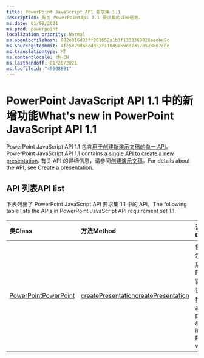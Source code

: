 ```yaml
---
title: PowerPoint JavaScript API 要求集 1.1
description: 有关 PowerPointApi 1.1 要求集的详细信息。
ms.date: 01/08/2021
ms.prod: powerpoint
localization_priority: Normal
ms.openlocfilehash: 682e016d93ff201652a1b3f1333369826eaebe9c
ms.sourcegitcommit: 4fc5829d66cdd52f110d9a59dd7317b520807cbe
ms.translationtype: MT
ms.contentlocale: zh-CN
ms.lasthandoff: 01/20/2021
ms.locfileid: "49908891"
---
```

# <a name="whats-new-in-powerpoint-javascript-api-11"></a><span data-ttu-id="5f4eb-103">PowerPoint JavaScript API 1.1 中的新增功能</span><span class="sxs-lookup"><span data-stu-id="5f4eb-103">What's new in PowerPoint JavaScript API 1.1</span></span>

<span data-ttu-id="5f4eb-104">PowerPoint JavaScript API 1.1 包含[用于创建新演示文稿的单一 API](/javascript/api/powerpoint#powerpoint-createpresentation-base64file-)。</span><span class="sxs-lookup"><span data-stu-id="5f4eb-104">PowerPoint JavaScript API 1.1 contains a [single API to create a new presentation](/javascript/api/powerpoint#powerpoint-createpresentation-base64file-).</span></span> <span data-ttu-id="5f4eb-105">有关 API 的详细信息，请参阅[创建演示文稿](../../powerpoint/powerpoint-add-ins.md#create-a-presentation)。</span><span class="sxs-lookup"><span data-stu-id="5f4eb-105">For details about the API, see [Create a presentation](../../powerpoint/powerpoint-add-ins.md#create-a-presentation).</span></span>

## <a name="api-list"></a><span data-ttu-id="5f4eb-106">API 列表</span><span class="sxs-lookup"><span data-stu-id="5f4eb-106">API list</span></span>

<span data-ttu-id="5f4eb-107">下表列出了 PowerPoint JavaScript API 要求集 1.1 中的 API。</span><span class="sxs-lookup"><span data-stu-id="5f4eb-107">The following table lists the APIs in PowerPoint JavaScript API requirement set 1.1.</span></span>

| <span data-ttu-id="5f4eb-108">类</span><span class="sxs-lookup"><span data-stu-id="5f4eb-108">Class</span></span> | <span data-ttu-id="5f4eb-109">方法</span><span class="sxs-lookup"><span data-stu-id="5f4eb-109">Method</span></span> | <span data-ttu-id="5f4eb-110">说明</span><span class="sxs-lookup"><span data-stu-id="5f4eb-110">Description</span></span> |
|:---|:---|:---|
|[<span data-ttu-id="5f4eb-111">PowerPoint</span><span class="sxs-lookup"><span data-stu-id="5f4eb-111">PowerPoint</span></span>](/javascript/api/powerpoint)|[<span data-ttu-id="5f4eb-112">createPresentation</span><span class="sxs-lookup"><span data-stu-id="5f4eb-112">createPresentation</span></span>](/javascript/api/powerpoint#powerpoint-createpresentation-base64file-)|<span data-ttu-id="5f4eb-113">创建新的演示文稿，然后在另一个 PowerPoint 窗口中打开该演示文稿。</span><span class="sxs-lookup"><span data-stu-id="5f4eb-113">Creates a new presentation and opens it in another PowerPoint window.</span></span>|